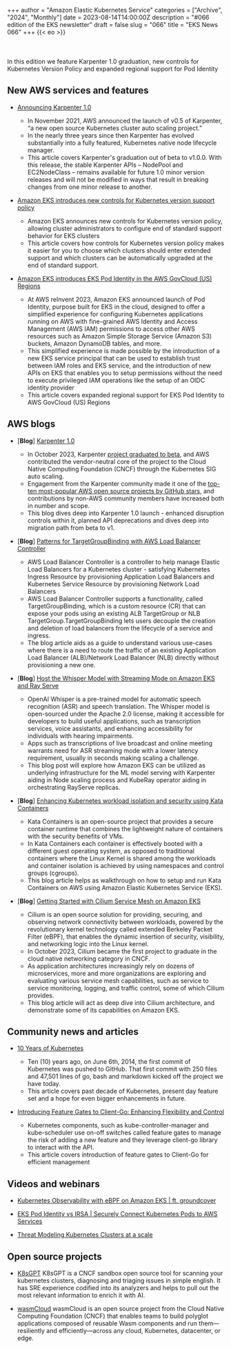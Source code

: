 +++
author = "Amazon Elastic Kubernetes Service"
categories = ["Archive", "2024", "Monthly"]
date = 2023-08-14T14:00:00Z
description = "#066 edition of the EKS newsletter"
draft = false
slug = "066"
title = "EKS News 066"
+++
{{< eo >}}
<br/><br/><br/><br/>
In this edition we feature Karpenter 1.0 graduation, new controls for Kubernetes Version Policy and expanded regional support for Pod Identity

## New AWS services and features

* [Announcing Karpenter 1.0](https://aws.amazon.com/about-aws/whats-new/2024/08/karpenter-1-0/)
    * In November 2021, AWS announced the launch of v0.5 of Karpenter, “a new open source Kubernetes cluster auto scaling project.” 
    * In the nearly three years since then Karpenter has evolved substantially into a fully featured, Kubernetes native node lifecycle manager.
    * This article covers Karpenter's graduation out of beta to v1.0.0. With this release, the stable Karpenter APIs – NodePool and EC2NodeClass – remains available for future 1.0 minor version releases and will not be modified in ways that result in breaking changes from one minor release to another.

* [Amazon EKS introduces new controls for Kubernetes version support policy](https://aws.amazon.com/about-aws/whats-new/2024/07/amazon-eks-controls-kubernetes-version-support-policy/)
    * Amazon EKS announces new controls for Kubernetes version policy, allowing cluster administrators to configure end of standard support behavior for EKS clusters
    * This article covers how controls for Kubernetes version policy makes it easier for you to choose which clusters should enter extended support and which clusters can be automatically upgraded at the end of standard support. 

* [Amazon EKS introduces EKS Pod Identity in the AWS GovCloud (US) Regions](https://aws.amazon.com/about-aws/whats-new/2024/08/amazon-eks-pod-identity-aws-govcloud-us-regions/)
    * At AWS reInvent 2023, Amazon EKS announced launch of Pod Identity, purpose built for EKS in the cloud, designed to offer a simplified experience for configuring Kubernetes applications running on AWS with fine-grained AWS Identity and Access Management (AWS IAM) permissions to access other AWS resources such as Amazon Simple Storage Service (Amazon S3) buckets, Amazon DynamoDB tables, and more. 
    * This simplified experience is made possible by the introduction of a new EKS service principal that can be used to establish trust between IAM roles and EKS service, and the introduction of new APIs on EKS that enables you to setup permissions without the need to execute privileged IAM operations like the setup of an OIDC identity provider
    * This article covers expanded regional support for EKS Pod Identity to AWS GovCloud (US) Regions

## AWS blogs

* [**Blog**] [Karpenter 1.0](https://aws.amazon.com/blogs/containers/announcing-karpenter-1-0/)
    * In October 2023, Karpenter [project graduated to beta](https://aws.amazon.com/blogs/containers/karpenter-graduates-to-beta/), and AWS contributed the vendor-neutral core of the project to the Cloud Native Computing Foundation (CNCF) through the Kubernetes SIG auto scaling. 
    * Engagement from the Karpenter community made it one of the [top-ten most-popular AWS open source projects by GitHub stars](https://github.com/orgs/aws/repositories?type=all&q=sort%3Astars), and contributions by non-AWS community members have increased both in number and scope. 
    * This blog dives deep into Karpenter 1.0 launch - enhanced disruption controls within it, planned API deprecations and dives deep into migration path from beta to v1.

* [**Blog**] [Patterns for TargetGroupBinding with AWS Load Balancer Controller](https://aws.amazon.com/blogs/containers/patterns-for-targetgroupbinding-with-aws-load-balancer-controller/)
    * AWS Load Balancer Controller is a controller to help manage Elastic Load Balancers for a Kubernetes cluster - satisfying Kubernetes Ingress Resource by provisioning Application Load Balancers and Kubernetes Service Resource by provisioning Network Load Balancers
    * AWS Load Balancer Controller supports a functionality, called TargetGroupBinding, which is a custom resource (CR) that can expose your pods using an existing ALB TargetGroup or NLB TargetGroup.TargetGroupBinding lets users decouple the creation and deletion of load balancers from the lifecycle of a service and ingress.
    * The blog article aids as a guide to understand various use-cases where there is a need to route the traffic of an existing Application Load Balancer (ALB)/Network Load Balancer (NLB) directly without provisioning a new one. 

* [**Blog**] [Host the Whisper Model with Streaming Mode on Amazon EKS and Ray Serve](https://aws.amazon.com/blogs/containers/host-the-whisper-model-with-streaming-mode-on-amazon-eks-and-ray-serve/)
    * OpenAI Whisper is a pre-trained model for automatic speech recognition (ASR) and speech translation. The Whisper model is open-sourced under the Apache 2.0 license, making it accessible for developers to build useful applications, such as transcription services, voice assistants, and enhancing accessibility for individuals with hearing impairments.
    * Apps such as transcriptions of live broadcast and online meeting warrants need for ASR streaming mode with a lower latency requirement, usually in seconds making scaling a challenge. 
    * This blog post will explore how Amazon EKS can be utilized as underlying infrastructure for the ML model serving with Karpenter aiding in Node scaling process and KubeRay operator aiding in orchestrating RayServe replicas.

* [**Blog**] [Enhancing Kubernetes workload isolation and security using Kata Containers](https://aws.amazon.com/blogs/containers/enhancing-kubernetes-workload-isolation-and-security-using-kata-containers/)
    * Kata Containers is an open-source project that provides a secure container runtime that combines the lightweight nature of containers with the security benefits of VMs. 
    * In Kata Containers each container is effectively booted with a different guest operating system, as opposed to traditional containers where the Linux Kernel is shared among the workloads and container isolation is achieved by using namespaces and control groups (cgroups).
    * This blog article helps as walkthrough on how to setup and run Kata Containers on AWS using Amazon Elastic Kubernetes Service (EKS). 

* [**Blog**] [Getting Started with Cilium Service Mesh on Amazon EKS](https://aws.amazon.com/blogs/opensource/getting-started-with-cilium-service-mesh-on-amazon-eks/)
    * Cilium is an open source solution for providing, securing, and observing network connectivity between workloads, powered by the revolutionary kernel technology called extended Berkeley Packet Filter (eBPF), that enables the dynamic insertion of security, visibility, and networking logic into the Linux kernel.
    * In October 2023, Cilium became the first project to graduate in the cloud native networking category in CNCF. 
    * As application architectures increasingly rely on dozens of microservices, more and more organizations are exploring and evaluating various service mesh capabilities, such as service to service monitoring, logging, and traffic control, some of which Cilium provides. 
    * This blog article will act as deep dive into Cilium architecture, and demonstrate some of its capabilities on Amazon EKS.

## Community news and articles
* [10 Years of Kubernetes](https://kubernetes.io/blog/2024/06/06/10-years-of-kubernetes/)
    * Ten (10) years ago, on June 6th, 2014, the first commit of Kubernetes was pushed to GitHub. That first commit with 250 files and 47,501 lines of go, bash and markdown kicked off the project we have today. 
    * This article covers past decade of Kubernetes, present day feature set and a hope for even bigger enhancements in future.

* [Introducing Feature Gates to Client-Go: Enhancing Flexibility and Control](https://kubernetes.io/blog/2024/08/12/feature-gates-in-client-go/)
    * Kubernetes components, such as kube-controller-manager and kube-scheduler use on-off switches called feature gates to manage the risk of adding a new feature and they leverage client-go library to interact with the API.
    * This article covers introduction of feature gates to Client-Go for efficient management 

## Videos and webinars
* [Kubernetes Observability with eBPF on Amazon EKS | ft. groundcover](https://www.youtube.com/live/tETguW4o0Bc)

* [EKS Pod Identity vs IRSA | Securely Connect Kubernetes Pods to AWS Services](https://www.youtube.com/watch?v=aUjJSorBE70)

* [Threat Modeling Kubernetes Clusters at a scale](https://www.youtube.com/watch?v=F_dLChNtmRg)

## Open source projects
* [K8sGPT](https://k8sgpt.ai/) 
K8sGPT is a CNCF sandbox open source tool for scanning your kubernetes clusters, diagnosing and triaging issues in simple english. It has SRE experience codified into its analyzers and helps to pull out the most relevant information to enrich it with AI.

* [wasmCloud](https://wasmcloud.com/) 
wasmCloud is an open source project from the Cloud Native Computing Foundation (CNCF) that enables teams to build polyglot applications composed of reusable Wasm components and run them—resiliently and efficiently—across any cloud, Kubernetes, datacenter, or edge.